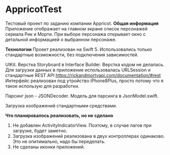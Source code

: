 # AppricotTest

Тестовый проект по заданию компании Appricot.
**Общая информация**
Приложение отображает на главном экране список персонажей сериала Рик и Морти. При выборе персонажа открывает 
окно с детальной информацией о выбранном персонаже.

**Технологии**
Проект реализован на Swift 5. Использовались только стандартные возможности, без подключения зависимостей.

UIKit. Верстка Storyboard в Interface Builder. Верстка кодом не делалась. 
Для загрузки данных в приложение использовалась URLSession и стандартные REST API https://rickandmortyapi.com/documentation/#rest
Интерфейс реализован под утройство iPhone8Plus, просто потому что я такое использую для разработки.

Парсинг json - JSONDecoder. Модель для парсинга в JsonModel.swift.

Загрузка изображений стандартными средствами. 

**Что планировалось реализовать, но не сделано**

1. Не добавлен ActivityIndicatorView. Поэтому, в случае лагов при загрузке, будет заметно.
2. Загрузка изображений реализована в двух контроллерах одинаково. Это не опитимально, надо бы переделать.
3. Не сделаны иконки приложений.

